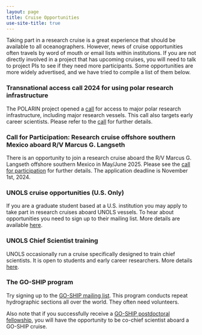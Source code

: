 ```yaml
---
layout: page
title: Cruise Opportunities
use-site-title: true
---
```


Taking part in a research cruise is a great experience that should be available to all oceanographers. However, news of cruise opportunities often travels by word of mouth or email lists within institutions. If you are not directly involved in a project that has upcoming cruises, you will need to talk to project PIs to see if they need more participants. Some opportunities are more widely advertised, and we have tried to compile a list of them below.

### Transnational access call 2024 for using polar research infrastructure
The POLARIN project opened a [call](https://eu-polarin.eu/transnational-access-call-2024/) for access to major polar research infrastructure, including major research vessels. This call also targets early career scientists. Please refer to the [call](https://eu-polarin.eu/transnational-access-call-2024/) for further details.

### Call for Participation: Research cruise offshore southern Mexico aboard R/V Marcus G. Langseth
There is an opportunity to join a research cruise aboard the R/V Marcus G. Langseth offshore southern Mexico in May/June 2025. Please see the [call for participation](https://mailchi.mp/ldeo/langseth-mexico) for further details. The application deadline is November 1st, 2024.


### UNOLS cruise opportunities (U.S. Only)

If you are a graduate student based at a U.S. institution you may apply to take part in research cruises aboard UNOLS vessels. To hear about opportunities you need to sign up to their mailing list. More details are available [here](https://www.unols.org/unols-cruise-opportunity-program).


### UNOLS Chief Scientist training

UNOLS occasionally run a cruise specifically designed to train chief scientists. It is open to students and early career researchers. More details [here](https://www.unols.org/nsf-unols-chief-scientist-training-cruise).


### The GO-SHIP program

Try signing up to the [GO-SHIP mailing list](http://www.go-ship.org/Join.html). This program conducts repeat hydrographic sections all over the world. They often need volunteers.

Also note that if you successfully receive a [GO-SHIP postdoctoral fellowship](https://usgoship.ucsd.edu/postdoctoral-fellowships/), you will have the opportunity to be co-chief scientist aboard a GO-SHIP cruise.
